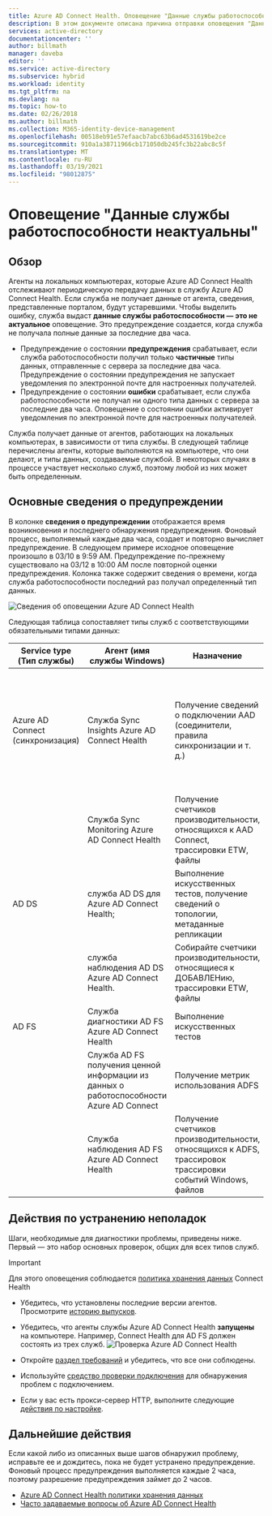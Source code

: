 ```yaml
---
title: Azure AD Connect Health. Оповещение "Данные службы работоспособности неактуальны" | Документация Майкрософт
description: В этом документе описана причина отправки оповещения "Данные службы работоспособности неактуальны" и действия по устранению этой неполадки.
services: active-directory
documentationcenter: ''
author: billmath
manager: daveba
editor: ''
ms.service: active-directory
ms.subservice: hybrid
ms.workload: identity
ms.tgt_pltfrm: na
ms.devlang: na
ms.topic: how-to
ms.date: 02/26/2018
ms.author: billmath
ms.collection: M365-identity-device-management
ms.openlocfilehash: 00518eb91e57efaacb7abc63b6ad4531619be2ce
ms.sourcegitcommit: 910a1a38711966cb171050db245fc3b22abc8c5f
ms.translationtype: MT
ms.contentlocale: ru-RU
ms.lasthandoff: 03/19/2021
ms.locfileid: "98012875"
---
```

# <a name="health-service-data-is-not-up-to-date-alert"></a>Оповещение "Данные службы работоспособности неактуальны"

## <a name="overview"></a>Обзор

Агенты на локальных компьютерах, которые Azure AD Connect Health отслеживают периодическую передачу данных в службу Azure AD Connect Health. Если служба не получает данные от агента, сведения, представленные порталом, будут устаревшими. Чтобы выделить ошибку, служба выдаст **данные службы работоспособности — это не актуальное** оповещение. Это предупреждение создается, когда служба не получала полные данные за последние два часа.  

- Предупреждение о состоянии **предупреждения** срабатывает, если служба работоспособности получил только **частичные** типы данных, отправленные с сервера за последние два часа. Предупреждение о состоянии предупреждения не запускает уведомления по электронной почте для настроенных получателей. 
- Предупреждение о состоянии **ошибки** срабатывает, если служба работоспособности не получал ни одного типа данных с сервера за последние два часа. Оповещение о состоянии ошибки активирует уведомления по электронной почте для настроенных получателей.

Служба получает данные от агентов, работающих на локальных компьютерах, в зависимости от типа службы. В следующей таблице перечислены агенты, которые выполняются на компьютере, что они делают, и типы данных, создаваемые службой. В некоторых случаях в процессе участвует несколько служб, поэтому любой из них может быть определенным. 

## <a name="understanding-the-alert"></a>Основные сведения о предупреждении

В колонке **сведения о предупреждении** отображается время возникновения и последнего обнаружения предупреждения. Фоновый процесс, выполняемый каждые два часа, создает и повторно вычисляет предупреждение. В следующем примере исходное оповещение произошло в 03/10 в 9:59 AM. Предупреждение по-прежнему существовало на 03/12 в 10:00 AM после повторной оценки предупреждения. Колонка также содержит сведения о времени, когда служба работоспособности последний раз получал определенный тип данных. 
 
 ![Сведения об оповещении Azure AD Connect Health](./media/how-to-connect-health-data-freshness/data-freshness-details.png)
 
Следующая таблица сопоставляет типы служб с соответствующими обязательными типами данных:

| Service type (Тип службы) | Агент (имя службы Windows) | Назначение | Тип данных, созданный  |
| --- | --- | --- | --- |  
| Azure AD Connect (синхронизация) | Служба Sync Insights Azure AD Connect Health | Получение сведений о подключении AAD (соединители, правила синхронизации и т. д.) | — AadSyncService-SynchronizationRules <br />  — AadSyncService-Connectors <br /> — AadSyncService-GlobalConfigurations  <br />  — AadSyncService-RunProfileResults <br /> — AadSyncService-ServiceConfigurations <br /> — AadSyncService-ServiceStatus   |
|  | Служба Sync Monitoring Azure AD Connect Health | Получение счетчиков производительности, относящихся к AAD Connect, трассировки ETW, файлы | Счетчик производительности |
| AD DS | служба AD DS для Azure AD Connect Health; | Выполнение искусственных тестов, получение сведений о топологии, метаданные репликации |  -Adds-Топологинфо-JSON <br /> -Common-TestData-JSON (создание результатов теста)   | 
|  | служба наблюдения AD DS Azure AD Connect Health. | Собирайте счетчики производительности, относящиеся к ДОБАВЛЕНию, трассировки ETW, файлы | — Счетчик производительности  <br /> -Common-TestData-JSON (отправка результатов теста)  |
| AD FS | Служба диагностики AD FS Azure AD Connect Health | Выполнение искусственных тестов | TestResult (создание результатов теста) | 
| | Служба AD FS получения ценной информации из данных о работоспособности Azure AD Connect  | Получение метрик использования ADFS | Adfs-UsageMetrics |
| | Служба наблюдения AD FS Azure AD Connect Health | Получение счетчиков производительности, относящихся к ADFS, трассировок трассировки событий Windows, файлов | TestResult (отправка результатов теста) |

## <a name="troubleshooting-steps"></a>Действия по устранению неполадок 

Шаги, необходимые для диагностики проблемы, приведены ниже. Первый — это набор основных проверок, общих для всех типов служб. 

> [!IMPORTANT] 
> Для этого оповещения соблюдается [политика хранения данных](reference-connect-health-user-privacy.md#data-retention-policy) Connect Health

* Убедитесь, что установлены последние версии агентов. Просмотрите [историю выпусков](reference-connect-health-version-history.md). 
* Убедитесь, что агенты службы Azure AD Connect Health **запущены** на компьютере. Например, Connect Health для AD FS должен состоять из трех служб.
  ![Проверка Azure AD Connect Health](./media/how-to-connect-health-agent-install/install5.png)

* Откройте [раздел требований](how-to-connect-health-agent-install.md#requirements) и убедитесь, что все они соблюдены.
* Используйте [средство проверки подключения](how-to-connect-health-agent-install.md#test-connectivity-to-azure-ad-connect-health-service) для обнаружения проблем с подключением.
* Если у вас есть прокси-сервер HTTP, выполните следующие [действия по настройке](how-to-connect-health-agent-install.md#configure-azure-ad-connect-health-agents-to-use-http-proxy). 


## <a name="next-steps"></a>Дальнейшие действия
Если какой либо из описанных выше шагов обнаружил проблему, исправьте ее и дождитесь, пока не будет устранено предупреждение. Фоновый процесс предупреждения выполняется каждые 2 часа, поэтому разрешение предупреждения займет до 2 часов. 

* [Azure AD Connect Health политики хранения данных](reference-connect-health-user-privacy.md#data-retention-policy)
* [Часто задаваемые вопросы об Azure AD Connect Health](reference-connect-health-faq.md)
